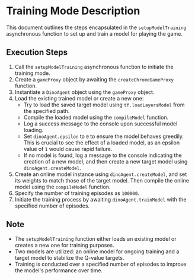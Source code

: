 # Training Mode Description

This document outlines the steps encapsulated in the `setupModelTraining` asynchronous function to set up and train a model for playing the game.

## Execution Steps

1. Call the `setupModelTraining` asynchronous function to initiate the training mode.
2. Create a `gameProxy` object by awaiting the `createChromeGameProxy` function.
3. Instantiate a `DinoAgent` object using the `gameProxy` object.
4. Load the existing trained model or create a new one:
    - Try to load the saved target model using `tf.loadLayersModel` from the specified path.
    - Compile the loaded model using the `compileModel` function.
    - Log a success message to the console upon successful model loading.
    - Set `dinoAgent.epsilon` to `0` to ensure the model behaves greedily. This is crucial to see the effect of a loaded model, as an epsilon value of `1` would cause rapid failure.
    - If no model is found, log a message to the console indicating the creation of a new model, and then create a new target model using `dinoAgent.createModel`.
5. Create an online model instance using `dinoAgent.createModel`, and set its weights to match those of the target model. Then compile the online model using the `compileModel` function.
6. Specify the number of training episodes as `100000`.
7. Initiate the training process by awaiting `dinoAgent.trainModel` with the specified number of episodes.

## Note

- The `setupModelTraining` function either loads an existing model or creates a new one for training purposes.
- Two models are utilized: an online model for ongoing training and a target model to stabilize the Q-value targets.
- Training is conducted over a specified number of episodes to improve the model's performance over time.
